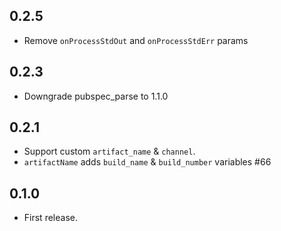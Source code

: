 ## 0.2.5

* Remove `onProcessStdOut` and `onProcessStdErr` params

## 0.2.3

* Downgrade pubspec_parse to 1.1.0

## 0.2.1

* Support custom `artifact_name` & `channel`.
* `artifactName` adds `build_name` & `build_number` variables #66

## 0.1.0

* First release.
